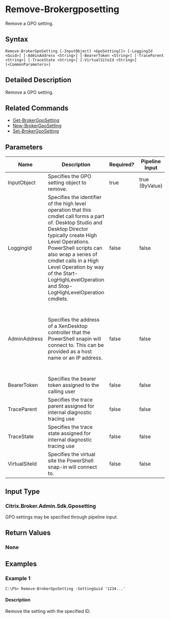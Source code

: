 ﻿
# Remove-Brokergposetting
Remove a GPO setting.
## Syntax

```
Remove-BrokerGpoSetting [-InputObject] <GpoSetting[]> [-LoggingId <Guid>] [-AdminAddress <String>] [-BearerToken <String>] [-TraceParent <String>] [-TraceState <String>] [-VirtualSiteId <String>] [<CommonParameters>]
```

## Detailed Description
Remove a GPO setting.


## Related Commands

* [Get-BrokerGpoSetting](../Get-BrokerGpoSetting/)
* [New-BrokerGpoSetting](../New-BrokerGpoSetting/)
* [Set-BrokerGpoSetting](../Set-BrokerGpoSetting/)
## Parameters
| Name   | Description | Required? | Pipeline Input | Default Value |
| --- | --- | --- | --- | --- |
| InputObject | Specifies the GPO setting object to remove. | true | true (ByValue) |  |
| LoggingId | Specifies the identifier of the high level operation that this cmdlet call forms a part of. Desktop Studio and Desktop Director typically create High Level Operations. PowerShell scripts can also wrap a series of cmdlet calls in a High Level Operation by way of the Start-LogHighLevelOperation and Stop-LogHighLevelOperation cmdlets. | false | false |  |
| AdminAddress | Specifies the address of a XenDesktop controller that the PowerShell snapin will connect to. This can be provided as a host name or an IP address. | false | false | Localhost. Once a value is provided by any cmdlet, this value will become the default. |
| BearerToken | Specifies the bearer token assigned to the calling user | false | false |  |
| TraceParent | Specifies the trace parent assigned for internal diagnostic tracing use | false | false |  |
| TraceState | Specifies the trace state assigned for internal diagnostic tracing use | false | false |  |
| VirtualSiteId | Specifies the virtual site the PowerShell snap-in will connect to. | false | false |  |

## Input Type

### Citrix.Broker.Admin.Sdk.Gposetting
GPO settings may be specified through pipeline input.
## Return Values

### None

## Examples

### Example 1

```
C:\PS> Remove-BrokerGpoSetting -SettingGuid '1234...'
```

#### Description
Remove the setting with the specified ID.
